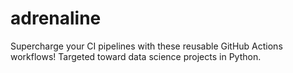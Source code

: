 # adrenaline
Supercharge your CI pipelines with these reusable GitHub Actions workflows! Targeted toward data science projects in Python.
